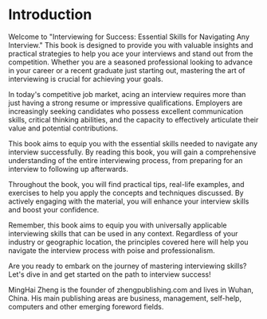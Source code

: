 # Introduction

Welcome to "Interviewing for Success: Essential Skills for Navigating Any Interview." This book is designed to provide you with valuable insights and practical strategies to help you ace your interviews and stand out from the competition. Whether you are a seasoned professional looking to advance in your career or a recent graduate just starting out, mastering the art of interviewing is crucial for achieving your goals.

In today's competitive job market, acing an interview requires more than just having a strong resume or impressive qualifications. Employers are increasingly seeking candidates who possess excellent communication skills, critical thinking abilities, and the capacity to effectively articulate their value and potential contributions.

This book aims to equip you with the essential skills needed to navigate any interview successfully. By reading this book, you will gain a comprehensive understanding of the entire interviewing process, from preparing for an interview to following up afterwards.

Throughout the book, you will find practical tips, real-life examples, and exercises to help you apply the concepts and techniques discussed. By actively engaging with the material, you will enhance your interview skills and boost your confidence.

Remember, this book aims to equip you with universally applicable interviewing skills that can be used in any context. Regardless of your industry or geographic location, the principles covered here will help you navigate the interview process with poise and professionalism.

Are you ready to embark on the journey of mastering interviewing skills? Let's dive in and get started on the path to interview success!

MingHai Zheng is the founder of zhengpublishing.com and lives in Wuhan, China. His main publishing areas are business, management, self-help, computers and other emerging foreword fields.
